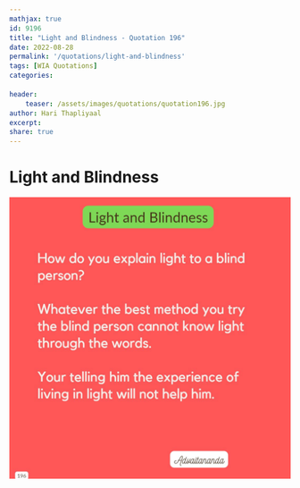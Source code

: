 ```yaml
---
mathjax: true
id: 9196
title: "Light and Blindness - Quotation 196"
date: 2022-08-28
permalink: '/quotations/light-and-blindness'
tags: [WIA Quotations] 
categories: 

header:
    teaser: /assets/images/quotations/quotation196.jpg
author: Hari Thapliyaal 
excerpt:
share: true 
---
```


# Light and Blindness

![Light and Blindness](/assets/images/quotations/quotation196.jpg)
